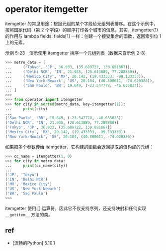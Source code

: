 
# operator itemgetter


itemgetter 的常见用途：根据元组的某个字段给元组列表排序。在这个示例中，按照国家代码（第 2 个字段）的顺序打印各个城市的信息。其实，itemgetter(1) 的作用与 lambda fields: fields[1] 一样：创建一个接受集合的函数，返回索引位 1 上的元素。

示例 5-23　演示使用 itemgetter 排序一个元组列表（数据来自示例 2-8）
```py
>>> metro_data = [
...     ('Tokyo', 'JP', 36.933, (35.689722, 139.691667)),
...     ('Delhi NCR', 'IN', 21.935, (28.613889, 77.208889)),
...     ('Mexico City', 'MX', 20.142, (19.433333, -99.133333)),
...     ('New York-Newark', 'US', 20.104, (40.808611, -74.020386)),
...     ('Sao Paulo', 'BR', 19.649, (-23.547778, -46.635833)),
... ]
>>>
>>> from operator import itemgetter
>>> for city in sorted(metro_data, key=itemgetter(1)):
...     print(city)
...
('Sao Paulo', 'BR', 19.649, (-23.547778, -46.635833))
('Delhi NCR', 'IN', 21.935, (28.613889, 77.208889))
('Tokyo', 'JP', 36.933, (35.689722, 139.691667))
('Mexico City', 'MX', 20.142, (19.433333, -99.133333))
('New York-Newark', 'US', 20.104, (40.808611, -74.020386))
```
如果把多个参数传给 itemgetter，它构建的函数会返回提取的值构成的元组：
```py
>>> cc_name = itemgetter(1, 0)
>>> for city in metro_data:
...     print(cc_name(city))
...
('JP', 'Tokyo')
('IN', 'Delhi NCR')
('MX', 'Mexico City')
('US', 'New York-Newark')
('BR', 'Sao Paulo')
>>>
```
itemgetter 使用 [] 运算符，因此它不仅支持序列，还支持映射和任何实现 `__getitem__` 方法的类。



## ref
* [流畅的Python] 5.10.1
